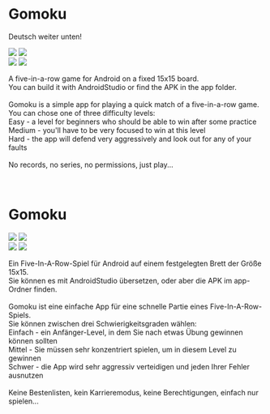 <h1>Gomoku</h1>
Deutsch weiter unten!<br>
<p>
<img src="device-2024-12-09-100000.png"> <img src="device-2024-12-09-100001.png"><br>
<img src="device-2024-12-09-100002.png"> <img src="device-2024-12-09-100003.png">
</p>
A five-in-a-row game for Android on a fixed 15x15 board.<br>
You can build it with AndroidStudio or find the APK in the app folder.<br>
<br>
Gomoku is a simple app for playing a quick match of a five-in-a-row game.<br>
You can chose one of three difficulty levels:<br>
Easy - a level for beginners who should be able to win after some practice<br>
Medium - you'll have to be very focused to win at this level<br>
Hard - the app will defend very aggressively and look out for any of your faults<br>
<br>
No records, no series, no permissions, just play...<br>
<br>
<br>
<h1>Gomoku</h1>
<p>
<img src="device-2024-12-09-110000.png"> <img src="device-2024-12-09-110001.png"><br>
<img src="device-2024-12-09-110002.png"> <img src="device-2024-12-09-110003.png">
</p>
Ein Five-In-A-Row-Spiel f&uuml;r Android auf einem festgelegten Brett der Gr&ouml;&szlig;e 15x15.<br>
Sie k&ouml;nnen es mit AndroidStudio &uuml;bersetzen, oder aber die APK im app-Ordner finden.<br>
<br>
Gomoku ist eine einfache App für eine schnelle Partie eines Five-In-A-Row-Spiels.<br>
Sie k&ouml;nnen zwischen drei Schwierigkeitsgraden w&auml;hlen:<br>
Einfach - ein Anf&auml;nger-Level, in dem Sie nach etwas &Uuml;bung gewinnen k&ouml;nnen sollten<br>
Mittel - Sie m&uuml;ssen sehr konzentriert spielen, um in diesem Level zu gewinnen<br>
Schwer - die App wird sehr aggressiv verteidigen und jeden Ihrer Fehler ausnutzen<br>
<br>
Keine Bestenlisten, kein Karrieremodus, keine Berechtigungen, einfach nur spielen...<br>

